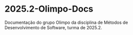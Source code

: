 # 2025.2-Olimpo-Docs
Documentação do grupo Olimpo da disciplina de Métodos de Desenvolvimento de Software, turma de 2025.2.
